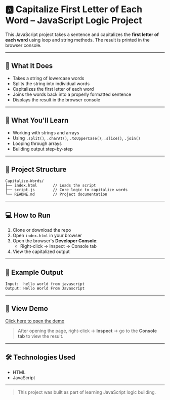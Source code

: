 # 🅰️ Capitalize First Letter of Each Word – JavaScript Logic Project

This JavaScript project takes a sentence and capitalizes the **first letter of each word** using loop and string methods. The result is printed in the browser console.

---

## 🚀 What It Does

- Takes a string of lowercase words
- Splits the string into individual words
- Capitalizes the first letter of each word
- Joins the words back into a properly formatted sentence
- Displays the result in the browser console

---

## 🧠 What You'll Learn

- Working with strings and arrays
- Using `.split()`, `.charAt()`, `.toUpperCase()`, `.slice()`, `.join()`
- Looping through arrays
- Building output step-by-step

---

## 📁 Project Structure

```
Capitalize-Words/
├── index.html       // Loads the script
├── script.js        // Core logic to capitalize words
└── README.md        // Project documentation
```

---

## 💻 How to Run

1. Clone or download the repo
2. Open `index.html` in your browser
3. Open the browser's **Developer Console**:
   - Right-click → Inspect → Console tab
4. View the capitalized output

---

## 🧪 Example Output

```
Input:  hello world from javascript  
Output: Hello World From Javascript
```

---

## 🔗 View Demo

[Click here to open the demo](https://abhishekdevelops.github.io/Capitalize-Words)

> After opening the page, right-click → **Inspect** → go to the **Console tab** to view the result.

---

## 🛠️ Technologies Used

- HTML
- JavaScript

---

> This project was built as part of learning JavaScript logic building.
